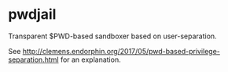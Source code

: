 # pwdjail
Transparent $PWD-based sandboxer based on user-separation.

See http://clemens.endorphin.org/2017/05/pwd-based-privilege-separation.html for an explanation.
